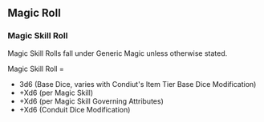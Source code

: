 ## Magic Roll

### Magic Skill Roll

Magic Skill Rolls fall under Generic Magic unless otherwise stated.

Magic Skill Roll =

- 3d6 (Base Dice, varies with Condiut's Item Tier Base Dice Modification)
- +Xd6 (per Magic Skill)
- +Xd6 (per Magic Skill Governing Attributes)
- +Xd6 (Conduit Dice Modification)

